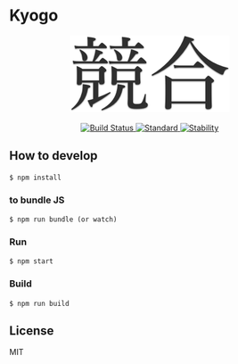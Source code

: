 # Kyogo

<div align="center">
  <img src="./kyogo.png" alt="競合 Logo" title="Kyogo" />
</div>
<br>
<div align="center">
  <!-- Build Status -->
  <a href="https://travis-ci.org/tgfjt/kyogo">
    <img src="https://img.shields.io/travis/tgfjt/kyogo/master.svg?style=flat-square"
      alt="Build Status" />
  </a>
  <!-- Standard -->
  <a href="https://standardjs.com">
    <img src="https://img.shields.io/badge/code%20style-standard-brightgreen.svg?style=flat-square"
      alt="Standard" />
  </a>
  <!-- Stability -->
  <a href="https://nodejs.org/api/documentation.html#documentation_stability_index">
    <img src="https://img.shields.io/badge/stability-experimental-orange.svg?style=flat-square"
      alt="Stability" />
  </a>
</div>

## How to develop

```
$ npm install
```

### to bundle JS

```
$ npm run bundle (or watch)
```

### Run

```
$ npm start
```

### Build

```
$ npm run build
```

## License

MIT
